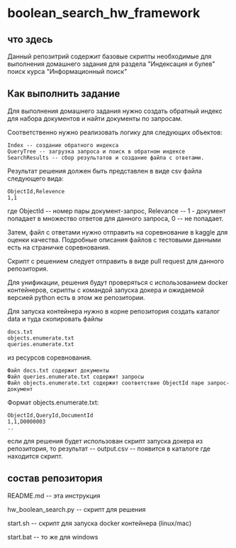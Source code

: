 # boolean_search_hw_framework

## что здесь
Данный репозитрий содержит базовые скрипты необходимые для выполнения домашнего задания для раздела "Индексация и булев" поиск курса "Информационный поиск"

## Как выполнить задание
Для выполнения домашнего задания нужно создать обратный индекс для набора документов и найти документы по запросам.

Соответственно нужно реализовать логику для следующих объектов:
```
Index -- создание обратного индекса
QueryTree -- загрузка запроса и поиск в обратном индексе
SearchResults -- сбор результатов и создание файла с ответами.
```
Результат решения должен быть представлен в виде csv файла следующего вида:

```
ObjectId,Relevence
1,1
```
где ObjectId -- номер пары документ-запрос, Relevance -- 1 - документ попадает в множество ответов для данного запроса, 0 -- не попадает.

Затем, файл с ответами нужно отправить на соревнование в kaggle для оценки качества.
Подробные описания файлов с тестовыми данными есть на страничке соревнования.

Скрипт с решением следует отправить в виде pull request для данного репозитория.

Для унификации, решения будут проверяться с использованием docker контейнеров, скрипты с командой запуска докера и ожидаемой версией python есть в этом же репозитории.

Для запуска контейнера нужно в корне репозитория создать каталог data и туда скопировать файлы
```
docs.txt
objects.enumerate.txt
queries.enumerate.txt
```
из ресурсов соревнования.
```
Файл docs.txt содержит документы
Файл queries.enumerate.txt содержит запросы
Файл objects.enumerate.txt содержит соответствие ObjectId паре запрос-документ
```
Формат objects.enumerate.txt:

```
ObjectId,QueryId,DocumentId
1,1,D0000003
..
```

если для решения будет использован скрипт запуска докера из репозитория, то результат -- output.csv -- появится в каталоге где находится скрипт.

## состав репозитория

README.md -- эта инструкция

hw_boolean_search.py -- скрипт для решения

start.sh -- скрипт для запуска docker контейнера (linux/mac)

start.bat -- то же для windows
